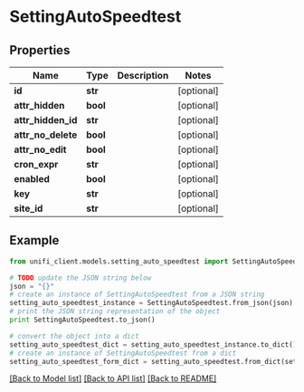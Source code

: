 # SettingAutoSpeedtest


## Properties

Name | Type | Description | Notes
------------ | ------------- | ------------- | -------------
**id** | **str** |  | [optional] 
**attr_hidden** | **bool** |  | [optional] 
**attr_hidden_id** | **str** |  | [optional] 
**attr_no_delete** | **bool** |  | [optional] 
**attr_no_edit** | **bool** |  | [optional] 
**cron_expr** | **str** |  | [optional] 
**enabled** | **bool** |  | [optional] 
**key** | **str** |  | [optional] 
**site_id** | **str** |  | [optional] 

## Example

```python
from unifi_client.models.setting_auto_speedtest import SettingAutoSpeedtest

# TODO update the JSON string below
json = "{}"
# create an instance of SettingAutoSpeedtest from a JSON string
setting_auto_speedtest_instance = SettingAutoSpeedtest.from_json(json)
# print the JSON string representation of the object
print SettingAutoSpeedtest.to_json()

# convert the object into a dict
setting_auto_speedtest_dict = setting_auto_speedtest_instance.to_dict()
# create an instance of SettingAutoSpeedtest from a dict
setting_auto_speedtest_form_dict = setting_auto_speedtest.from_dict(setting_auto_speedtest_dict)
```
[[Back to Model list]](../README.md#documentation-for-models) [[Back to API list]](../README.md#documentation-for-api-endpoints) [[Back to README]](../README.md)


